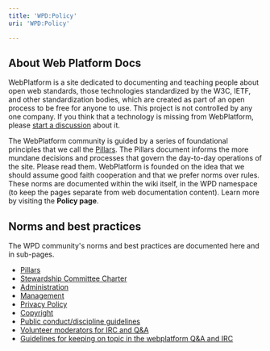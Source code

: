 ```yaml
---
title: 'WPD:Policy'
uri: 'WPD:Policy'

---
```

## About Web Platform Docs

WebPlatform is a site dedicated to documenting and teaching people about open web standards, those technologies standardized by the W3C, IETF, and other standardization bodies, which are created as part of an open process to be free for anyone to use. This project is not controlled by any one company. If you think that a technology is missing from WebPlatform, please [start a discussion](/WPD:Editors_Guide/step_2_communicate_with_the_online_community) about it.

The WebPlatform community is guided by a series of foundational principles that we call the [Pillars](/WPD:Pillars). The Pillars document informs the more mundane decisions and processes that govern the day-to-day operations of the site. Please read them. WebPlatform is founded on the idea that we should assume good faith cooperation and that we prefer norms over rules. These norms are documented within the wiki itself, in the WPD namespace (to keep the pages separate from web documentation content). Learn more by visiting the **Policy page**.

## Norms and best practices

The WPD community's norms and best practices are documented here and in sub-pages.

-   [Pillars](/WPD:Policy/Pillars)
-   [Stewardship Committee Charter](/WPD:Stewardship_Committee_Charter)
-   [Administration](/WPD:Policy/Administration)
-   [Management](/WPD:Policy/Management)
-   [Privacy Policy](/WPD:Privacy)
-   [Copyright](/WPD:Copyright)
-   [Public conduct/discipline guidelines](/WPD:Conduct)
-   [Volunteer moderators for IRC and Q&A](/WPD:Volunteer_moderators)
-   [Guidelines for keeping on topic in the webplatform Q&A and IRC](/WPD:Keeping_on_Topic)
